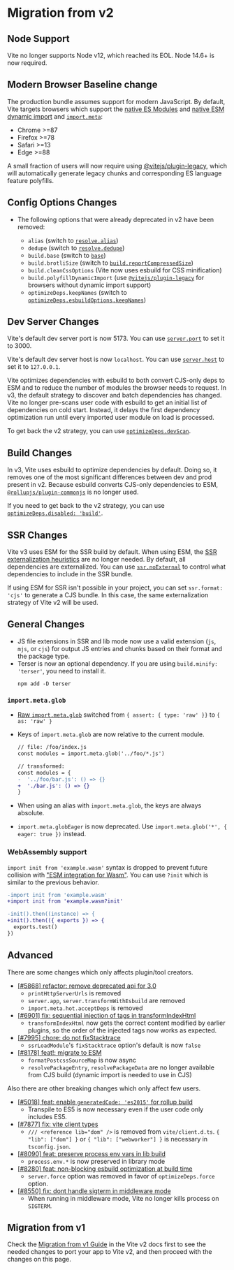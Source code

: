 # Migration from v2

## Node Support

Vite no longer supports Node v12, which reached its EOL. Node 14.6+ is now required.

## Modern Browser Baseline change

The production bundle assumes support for modern JavaScript. By default, Vite targets browsers which support the [native ES Modules](https://caniuse.com/es6-module) and [native ESM dynamic import](https://caniuse.com/es6-module-dynamic-import) and [`import.meta`](https://caniuse.com/mdn-javascript_statements_import_meta):

- Chrome >=87
- Firefox >=78
- Safari >=13
- Edge >=88

A small fraction of users will now require using [@vitejs/plugin-legacy](https://github.com/vitejs/vite/tree/main/packages/plugin-legacy), which will automatically generate legacy chunks and corresponding ES language feature polyfills.

## Config Options Changes

- The following options that were already deprecated in v2 have been removed:

  - `alias` (switch to [`resolve.alias`](../config/shared-options.md#resolvealias))
  - `dedupe` (switch to [`resolve.dedupe`](../config/shared-options.md#resolvededupe))
  - `build.base` (switch to [`base`](../config/shared-options.md#base))
  - `build.brotliSize` (switch to [`build.reportCompressedSize`](../config/build-options.md#build-reportcompressedsize))
  - `build.cleanCssOptions` (Vite now uses esbuild for CSS minification)
  - `build.polyfillDynamicImport` (use [`@vitejs/plugin-legacy`](https://github.com/vitejs/vite/tree/main/packages/plugin-legacy) for browsers without dynamic import support)
  - `optimizeDeps.keepNames` (switch to [`optimizeDeps.esbuildOptions.keepNames`](../config/dep-optimization-options.md#optimizedepsesbuildoptions))

## Dev Server Changes

Vite's default dev server port is now 5173. You can use [`server.port`](../config/server-options.md#server-port) to set it to 3000.

Vite's default dev server host is now `localhost`. You can use [`server.host`](../config/server-options.md#server-host) to set it to `127.0.0.1`.

Vite optimizes dependencies with esbuild to both convert CJS-only deps to ESM and to reduce the number of modules the browser needs to request. In v3, the default strategy to discover and batch dependencies has changed. Vite no longer pre-scans user code with esbuild to get an initial list of dependencies on cold start. Instead, it delays the first dependency optimization run until every imported user module on load is processed.

To get back the v2 strategy, you can use [`optimizeDeps.devScan`](../config/dep-optimization-options.md#optimizedepsdevscan).

## Build Changes

In v3, Vite uses esbuild to optimize dependencies by default. Doing so, it removes one of the most significant differences between dev and prod present in v2. Because esbuild converts CJS-only dependencies to ESM, [`@rollupjs/plugin-commonjs`](https://github.com/rollup/plugins/tree/master/packages/commonjs) is no longer used.

If you need to get back to the v2 strategy, you can use [`optimizeDeps.disabled: 'build'`](../config/dep-optimization-options.md#optimizedepsdisabled).

## SSR Changes

Vite v3 uses ESM for the SSR build by default. When using ESM, the [SSR externalization heuristics](https://vitejs.dev/guide/ssr.html#ssr-externals) are no longer needed. By default, all dependencies are externalized. You can use [`ssr.noExternal`](../config/ssr-options.md#ssrnoexternal) to control what dependencies to include in the SSR bundle.

If using ESM for SSR isn't possible in your project, you can set `ssr.format: 'cjs'` to generate a CJS bundle. In this case, the same externalization strategy of Vite v2 will be used.

## General Changes

- JS file extensions in SSR and lib mode now use a valid extension (`js`, `mjs`, or `cjs`) for output JS entries and chunks based on their format and the package type.
- Terser is now an optional dependency. If you are using `build.minify: 'terser'`, you need to install it.
  ```shell
  npm add -D terser
  ```

### `import.meta.glob`

- [Raw `import.meta.glob`](features.md#glob-import-as) switched from `{ assert: { type: 'raw' }}` to `{ as: 'raw' }`
- Keys of `import.meta.glob` are now relative to the current module.

  ```diff
  // file: /foo/index.js
  const modules = import.meta.glob('../foo/*.js')

  // transformed:
  const modules = {
  -  '../foo/bar.js': () => {}
  +  './bar.js': () => {}
  }
  ```

- When using an alias with `import.meta.glob`, the keys are always absolute.
- `import.meta.globEager` is now deprecated. Use `import.meta.glob('*', { eager: true })` instead.

### WebAssembly support

`import init from 'example.wasm'` syntax is dropped to prevent future collision with ["ESM integration for Wasm"](https://github.com/WebAssembly/esm-integration).
You can use `?init` which is similar to the previous behavior.

```diff
-import init from 'example.wasm'
+import init from 'example.wasm?init'

-init().then((instance) => {
+init().then(({ exports }) => {
  exports.test()
})
```

## Advanced

There are some changes which only affects plugin/tool creators.

- [[#5868] refactor: remove deprecated api for 3.0](https://github.com/vitejs/vite/pull/5868)
  - `printHttpServerUrls` is removed
  - `server.app`, `server.transformWithEsbuild` are removed
  - `import.meta.hot.acceptDeps` is removed
- [[#6901] fix: sequential injection of tags in transformIndexHtml](https://github.com/vitejs/vite/pull/6901)
  - `transformIndexHtml` now gets the correct content modified by earlier plugins, so the order of the injected tags now works as expected.
- [[#7995] chore: do not fixStacktrace](https://github.com/vitejs/vite/pull/7995)
  - `ssrLoadModule`'s `fixStacktrace` option's default is now `false`
- [[#8178] feat!: migrate to ESM](https://github.com/vitejs/vite/pull/8178)
  - `formatPostcssSourceMap` is now async
  - `resolvePackageEntry`, `resolvePackageData` are no longer available from CJS build (dynamic import is needed to use in CJS)

Also there are other breaking changes which only affect few users.

- [[#5018] feat: enable `generatedCode: 'es2015'` for rollup build](https://github.com/vitejs/vite/pull/5018)
  - Transpile to ES5 is now necessary even if the user code only includes ES5.
- [[#7877] fix: vite client types](https://github.com/vitejs/vite/pull/7877)
  - `/// <reference lib="dom" />` is removed from `vite/client.d.ts`. `{ "lib": ["dom"] }` or `{ "lib": ["webworker"] }` is necessary in `tsconfig.json`.
- [[#8090] feat: preserve process env vars in lib build](https://github.com/vitejs/vite/pull/8090)
  - `process.env.*` is now preserved in library mode
- [[#8280] feat: non-blocking esbuild optimization at build time](https://github.com/vitejs/vite/pull/8280)
  - `server.force` option was removed in favor of `optimizeDeps.force` option.
- [[#8550] fix: dont handle sigterm in middleware mode](https://github.com/vitejs/vite/pull/8550)
  - When running in middleware mode, Vite no longer kills process on `SIGTERM`.

## Migration from v1

Check the [Migration from v1 Guide](https://v2.vitejs.dev/guide/migration.html) in the Vite v2 docs first to see the needed changes to port your app to Vite v2, and then proceed with the changes on this page.
